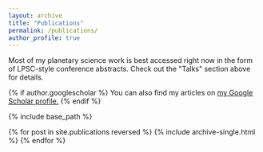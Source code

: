```yaml
---
layout: archive
title: "Publications"
permalink: /publications/
author_profile: true
---
```


Most of my planetary science work is best accessed right now in the form of LPSC-style conference abstracts. Check out the "Talks" section above for details.


{% if author.googlescholar %}
  You can also find my articles on <u><a href="{{author.googlescholar}}">my Google Scholar profile</a>.</u>
{% endif %}

{% include base_path %}

{% for post in site.publications reversed %}
  {% include archive-single.html %}
{% endfor %}
